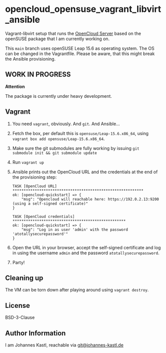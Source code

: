 # opencloud_opensuse_vagrant_libvirt_ansible

Vagrant-libvirt setup that runs the [OpenCloud
Server](https://docs.opencloud.eu/docs/admin/) based on the openSUSE package
that I am currently working on.

This `main` branch uses openSUSE Leap 15.6 as operating system. The OS can be
changed in the Vagrantfile. Please be aware, that this might break the Ansible
provisioning.

## WORK IN PROGRESS

**Attention**

The package is currently under heavy development.

## Vagrant

1. You need `vagrant`, obviously. And `git`. And Ansible...
1. Fetch the box, per default this is `opensuse/Leap-15.6.x86_64`, using
   `vagrant box add opensuse/Leap-15.6.x86_64`.
1. Make sure the git submodules are fully working by issuing
   `git submodule init && git submodule update`
1. Run `vagrant up`
1. Ansible prints out the OpenCloud URL and the credentials at the
   end of the provisioning step:

   ```
   TASK [OpenCloud URL] ***********************************************************
   ok: [opencloud-quickstart] => {
       "msg": "Opencloud will reachable here: https://192.0.2.13:9200 (using a self-signed certificate)"
   }

   TASK [OpenCloud credentials] ***************************************************
   ok: [opencloud-quickstart] => {
       "msg": "Log in as user 'admin' with the password 'atotallysecurepassword'"
   }
   ```

1. Open the URL in your browser, accept the self-signed certificate and log in
   using the username `admin` and the password `atotallysecurepassword`.
1. Party!

## Cleaning up

The VM can be torn down after playing around using `vagrant destroy`.

## License

BSD-3-Clause

## Author Information

I am Johannes Kastl, reachable via git@johannes-kastl.de
